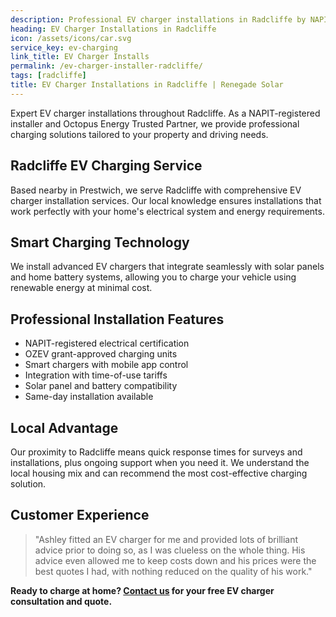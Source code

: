 ```yaml
---
description: Professional EV charger installations in Radcliffe by NAPIT-registered electrician. Smart charging solutions with solar panel integration available.
heading: EV Charger Installations in Radcliffe
icon: /assets/icons/car.svg
service_key: ev-charging
link_title: EV Charger Installs
permalink: /ev-charger-installer-radcliffe/
tags: [radcliffe]
title: EV Charger Installations in Radcliffe | Renegade Solar
---
```


Expert EV charger installations throughout Radcliffe. As a NAPIT-registered installer and Octopus Energy Trusted Partner, we provide professional charging solutions tailored to your property and driving needs.

## Radcliffe EV Charging Service

Based nearby in Prestwich, we serve Radcliffe with comprehensive EV charger installation services. Our local knowledge ensures installations that work perfectly with your home's electrical system and energy requirements.

## Smart Charging Technology

We install advanced EV chargers that integrate seamlessly with solar panels and home battery systems, allowing you to charge your vehicle using renewable energy at minimal cost.

## Professional Installation Features

- NAPIT-registered electrical certification
- OZEV grant-approved charging units
- Smart chargers with mobile app control
- Integration with time-of-use tariffs
- Solar panel and battery compatibility
- Same-day installation available

## Local Advantage

Our proximity to Radcliffe means quick response times for surveys and installations, plus ongoing support when you need it. We understand the local housing mix and can recommend the most cost-effective charging solution.

## Customer Experience

> "Ashley fitted an EV charger for me and provided lots of brilliant advice prior to doing so, as I was clueless on the whole thing. His advice even allowed me to keep costs down and his prices were the best quotes I had, with nothing reduced on the quality of his work."

**Ready to charge at home? [Contact us](/contact/) for your free EV charger consultation and quote.**
